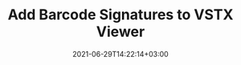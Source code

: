 ---
############################# Static ############################
layout: "auto-gen"
date: 2021-06-29T14:22:14+03:00
draft: false

############################# Head ############################
head_title: "Add Barcode Signatures to VSTX Viewer in Java"
head_description: "Add 60+ digital barcode signatures to Microsoft Visio Drawing Template (VSTX) and 100+ other file formats. View the signed file in HTML using GroupDocs.Total for Java APIs."

############################# Header ############################
title: "Add Barcode Signatures to VSTX Viewer"
description: "Digitally sign and secure Microsoft Visio Drawing Template (VSTX) files by adding 60+ barcode signature types in your Java applications using GroupDocs.Total APIs."
bg_image: "https://cms.admin.containerize.com/templates/aspose/App_Themes/V3/images/bg/header1.png"
bg_overlay: false
button:
    enable: true
    icon: "fas fa-arrow-down"
    label: "Download Free Trial"
    link: "https://downloads.groupdocs.com/total"

############################# SubMenu ############################
submenu:
    enable: true

    left:
        img_alt: "GroupDocs.Total for Java"
        image: "https://cms.admin.containerize.com/templates/groupdocs/images/product-logos/90x90-noborder/groupdocs-total-java.png"
        product: "GroupDocs.Total"
        platform: ".NET"

    middle:
        button:

            # button loop
            - link: "https://apireference.groupdocs.com"
              text: "API Reference"

            # button loop
            - link: "https://github.com/groupdocs-total"
              text: "Code Examples"

            # button loop
            - link: "https://products.groupdocs.app/total"
              text: "Live Demos"

            # button loop
            - link: "https://purchase.groupdocs.com/buy"
              text: "Pricing"

    right:
        link_download: "https://downloads.groupdocs.com"
        link_learn: "https://docs.groupdocs.com/total/java/"
        link_buy: "https://purchase.groupdocs.com"

############################# About ############################
about:
    enable: true
    title: "About GroupDocs.Total for Java"
    content: |
        GroupDocs.Total for Java is a suite of document manipulation APIs to perform powerful documents manipulation & automation features within your desktop solutions and web apps without requiring any other commercial application. It enables developers to add the functionalities (view, edit, annotate, convert, compare, e-sign, assemble, search, parse, merge, redact and classify) within PDF, Microsoft Office Word, Excel, PowerPoint, OneNote, Visio, Outlook, HTML, images, graphics, diagrams and 90+ other popular document formats.

        GroupDocs.Total APIs are well supported on all major operating systems and Java versions including J2SE 7.0 (1.7), J2SE 8.0 (1.8) and Java 10.

############################# Steps ############################
steps:
    enable: true
    title_left: "Adding barcode signatures to VSTX in Java"
    content_left: |
        [GroupDocs.Total](https://products.groupdocs.com/total/java/) makes it easy for developers to digitally sign Microsoft Visio Drawing Template (VSTX) documents with barcode signatures using a few lines of Java code.

        *   Instantiate <mark>**Signature**</mark> class with input document
        *   Create barcode option with predefined barcode text
        *   Setup barcode encoding type
        *   Set the barcode signature position
        *   Add signature and genearte signed output document
        *   Set options to view signed document as HTML
        
    title_right: "System Requirements"
    content_right: |
        The below code example requires you to install [GroupDocs.Viewer for Java](https://products.groupdocs.com/viewer/java/) and [GroupDocs.Signature for Java](https://products.groupdocs.com/signature/java/) libraries. Also, make sure that you have the following prerequisites ready on your system before executing the code below:

        *   Operating Systems: Microsoft Windows, Linux, MacOS
        *   Development Environments: NetBeans, IntelliJ IDEA, Eclipse
        *   Frameworks: Java 7 (1.7) and above
        *   Download the latest version of GroupDocs.Total for Java from [Maven](https://repository.groupdocs.com/webapp/#/artifacts/browse/tree/General/repo/com/groupdocs/groupdocs-total)
        
    code: |
        ```cs
        // Add barcode signature to VSTX file using GroupDocs.Signature API
        // Instantiate Signature with input VSTX document
        Signature signature = new Signature("input.vstx");
        try 
          {
            // setup barcode options with text of signature using BarcodeSignOptions class
            BarcodeSignOptions signOptions = new BarcodeSignOptions("12345678");

            // setup Barcode encoding type
            signOptions.setEncodeType(BarcodeTypes.Code128);

            // set signature position
            signOptions.setLeft(100);
            signOptions.setTop(100);

            // sign the document
            signature.sign("output.vstx", signOptions);

          }

            // Set options to view signed document as HTML
            HtmlViewOptions viewOptions = HtmlViewOptions.forEmbeddedResources("output{0}.html);
            try (Viewer viewer = new Viewer("output.vstx")) {
              viewer.view(Options);
              }
        ```
        
############################# Demos ############################
demos:
    enable: true
    title: "Free Document Automation Apps"
    content: |
        Offline [GroupDocs.Total Apps](https://products.groupdocs.app/total) to view, convert, annotate, compare, sign, assemble, parse, classify, redact and search documents.  
        The live demo has the following benefits
        
############################# About Formats ############################
about_formats:
    enable: true
    format:
        # format loop
        - icon: "far fa-file-image-o"
          title: " About VSTX File Format"
          content: |
            Files with .vstx extensions are drawing template files created with Microsoft Visio 2013 and above. These VSTX files provide starting point for creating Visio drawings, saved as .VSDX files, with default layout and settings. In general, Visio files are used to create drawings that contain visual objects, flow charts, UML diagram, information flow, organizational charts, software diagrams, network layout, database models, objects mapping and other similar information. Files generated using Visio can also be exported to different file formats such as PNG, BMP, PDF and others. Programs that open VSTX files include Microsoft Visio for Windows and Mac that let you open these files for viewing and editing. It also allows to convert Visio file formats to a number of other formats.

          link: "https://docs.fileformat.com/image/vstx/"
    
############################# Support ############################
support:
    enable: true

############################# Solutions ############################
solutions:
    enable: true
    title: "GroupDocs.Total for Java offers individual solutions for"

    solution:
        # solution loop
        - img_alt: "GroupDocs.Viewer for .NET"
          image: "https://www.groupdocs.cloud/templates/groupdocs/images/product-logos/groupdocs-viewer-net.png"
          product: "GroupDocs.Viewer"
          platform: ".NET"
          link: "/viewer/net"
        
        # solution loop
        - img_alt: "GroupDocs.Annotation for .NET"
          image: "https://www.groupdocs.cloud/templates/groupdocs/images/product-logos/groupdocs-annotation-net.png"
          product: "GroupDocs.Annotation"
          platform: ".NET"
          link: "/annotation/net"

        # solution loop
        - img_alt: "GroupDocs.Conversion for .NET"
          image: "https://www.groupdocs.cloud/templates/groupdocs/images/product-logos/groupdocs-conversion-net.png"
          product: "GroupDocs.Conversion"
          platform: ".NET"
          link: "/conversion/net"

        # solution loop
        - img_alt: "GroupDocs.Comparison for .NET"
          image: "https://www.groupdocs.cloud/templates/groupdocs/images/product-logos/groupdocs-comparison-net.png"
          product: "GroupDocs.Comparison"
          platform: ".NET"
          link: "/comparison/net"

        # solution loop
        - img_alt: "GroupDocs.Signature for .NET"
          image: "https://www.groupdocs.cloud/templates/groupdocs/images/product-logos/groupdocs-signature-net.png"
          product: "GroupDocs.Signature"
          platform: ".NET"
          link: "/signature/net"

        # solution loop
        - img_alt: "GroupDocs.Assembly for .NET"
          image: "https://www.groupdocs.cloud/templates/groupdocs/images/product-logos/groupdocs-assembly-net.png"
          product: "GroupDocs.Assembly"
          platform: ".NET"
          link: "/assembly/net"

        # solution loop
        - img_alt: "GroupDocs.Metadata for .NET"
          image: "https://www.groupdocs.cloud/templates/groupdocs/images/product-logos/groupdocs-metadata-net.png"
          product: "GroupDocs.Metadata"
          platform: ".NET"
          link: "/metadata/net"

        # solution loop
        - img_alt: "GroupDocs.Search for .NET"
          image: "https://www.groupdocs.cloud/templates/groupdocs/images/product-logos/groupdocs-search-net.png"
          product: "GroupDocs.Search"
          platform: ".NET"
          link: "/search/net"

        # solution loop
        - img_alt: "GroupDocs.Parser for .NET"
          image: "https://www.groupdocs.cloud/templates/groupdocs/images/product-logos/groupdocs-parser-net.png"
          product: "GroupDocs.Parser"
          platform: ".NET"
          link: "/parser/net"

        # solution loop
        - img_alt: "GroupDocs.Watermark for .NET"
          image: "https://www.groupdocs.cloud/templates/groupdocs/images/product-logos/groupdocs-watermark-net.png"
          product: "GroupDocs.Watermark"
          platform: ".NET"
          link: "/watermark/net"

        # solution loop
        - img_alt: "GroupDocs.Editor for .NET"
          image: "https://www.groupdocs.cloud/templates/groupdocs/images/product-logos/groupdocs-editor-net.png"
          product: "GroupDocs.Editor"
          platform: ".NET"
          link: "/editor/net"

        # solution loop
        - img_alt: "GroupDocs.Merger for .NET"
          image: "https://www.groupdocs.cloud/templates/groupdocs/images/product-logos/groupdocs-merger-net.png"
          product: "GroupDocs.Merger"
          platform: ".NET"
          link: "/merger/net"

        # solution loop
        - img_alt: "GroupDocs.Redaction for .NET"
          image: "https://www.groupdocs.cloud/templates/groupdocs/images/product-logos/groupdocs_redaction-net.png"
          product: "GroupDocs.Redaction"
          platform: ".NET"
          link: "/redaction/net"

        # solution loop
        - img_alt: "GroupDocs.Classification for .NET"
          image: "https://www.groupdocs.cloud/templates/groupdocs/images/product-logos/groupdocs-classification-net.png"
          product: "GroupDocs.Classification"
          platform: ".NET"
          link: "/classification/net"

############################# Back to top ###############################
back_to_top:
  enable: true
---
